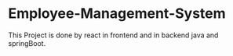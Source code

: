 # Employee-Management-System
This Project is done by react in frontend and in backend java and springBoot.
